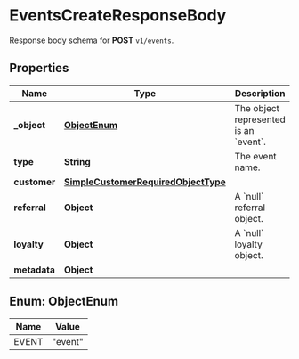 

# EventsCreateResponseBody

Response body schema for **POST** `v1/events`.

## Properties

| Name | Type | Description |
|------------ | ------------- | ------------- |
|**_object** | [**ObjectEnum**](#ObjectEnum) | The object represented is an &#x60;event&#x60;. |
|**type** | **String** | The event name. |
|**customer** | [**SimpleCustomerRequiredObjectType**](SimpleCustomerRequiredObjectType.md) |  |
|**referral** | **Object** | A &#x60;null&#x60; referral object. |
|**loyalty** | **Object** | A &#x60;null&#x60; loyalty object. |
|**metadata** | **Object** |  |



## Enum: ObjectEnum

| Name | Value |
|---- | -----|
| EVENT | &quot;event&quot; |



